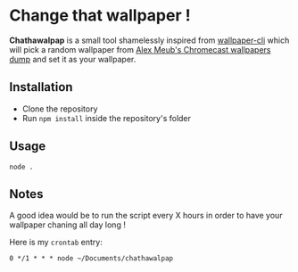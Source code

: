 # Change that wallpaper !

**Chathawalpap** is a small tool shamelessly inspired from [wallpaper-cli](https://github.com/sindresorhus/wallpaper-cli) which will pick a random wallpaper from [Alex Meub's Chromecast wallpapers dump](http://chromecastbg.alexmeub.com/) and set it as your wallpaper.

## Installation

- Clone the repository
- Run `npm install` inside the repository's folder

## Usage

`node .`

## Notes

A good idea would be to run the script every X hours in order to have your wallpaper chaning all day long !

Here is my `crontab` entry:

```
0 */1 * * * node ~/Documents/chathawalpap
```


